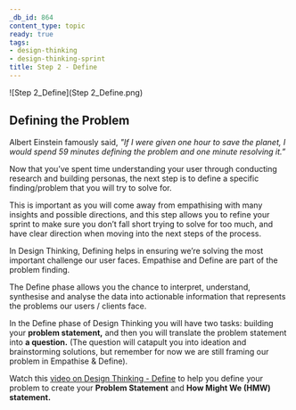 ```yaml
---
_db_id: 864
content_type: topic
ready: true
tags:
- design-thinking
- design-thinking-sprint
title: Step 2 - Define
---
```

![Step 2_Define](Step 2_Define.png)

## Defining the Problem

Albert Einstein famously said, *"If I were given one hour to save the planet, I would spend 59 minutes defining the problem and one minute resolving it.”*

Now that you’ve spent time understanding your user through conducting research and building personas, the next step is to define a specific finding/problem that you will try to solve for. 

This is important as you will come away from empathising with many insights and possible directions, and this step allows you to refine your sprint to make sure you don’t fall short trying to solve for too much, and have clear direction when moving into the next steps of the process.

In Design Thinking, Defining helps in ensuring we’re solving the most important challenge our user faces. Empathise and Define are part of the problem finding. 

The Define phase allows you the chance to interpret, understand, synthesise and analyse the data into actionable information that represents the problems our users / clients face.

In the Define phase of Design Thinking you will have two tasks: building your **problem statement,** and then you will translate the problem statement into **a question.** (The question will catapult you into ideation and brainstorming solutions, but remember for now we are still framing our problem in Empathise & Define).

Watch this [video on Design Thinking - Define](https://www.youtube.com/watch?v=TNAdanuvwtc) to help you define your problem to create your **Problem Statement** and **How Might We (HMW) statement.**

